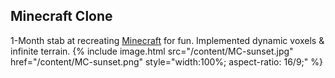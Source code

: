 <head>
    <link rel="stylesheet" href="index.css">
</head>

## Minecraft Clone
1-Month stab at recreating [Minecraft](https://en.wikipedia.org/wiki/Minecraft "wikipedia") for fun. Implemented dynamic voxels & infinite terrain.
{% include image.html src="/content/MC-sunset.jpg" href="/content/MC-sunset.png" style="width:100%; aspect-ratio: 16/9;" %}